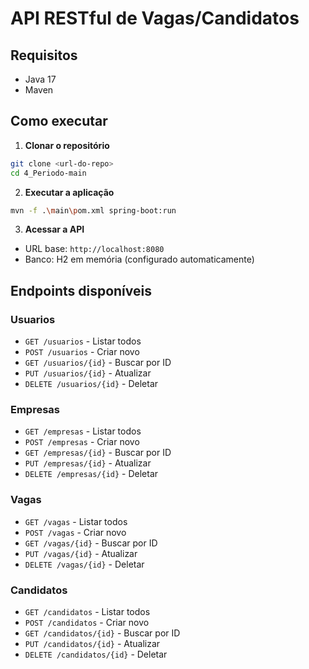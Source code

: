 # API RESTful de Vagas/Candidatos

## Requisitos
- Java 17
- Maven

## Como executar

1. **Clonar o repositório**
```bash
git clone <url-do-repo>
cd 4_Periodo-main
```

2. **Executar a aplicação**
```bash
mvn -f .\main\pom.xml spring-boot:run
```

3. **Acessar a API**
- URL base: `http://localhost:8080`
- Banco: H2 em memória (configurado automaticamente)

## Endpoints disponíveis

### Usuarios
- `GET /usuarios` - Listar todos
- `POST /usuarios` - Criar novo
- `GET /usuarios/{id}` - Buscar por ID
- `PUT /usuarios/{id}` - Atualizar
- `DELETE /usuarios/{id}` - Deletar

### Empresas
- `GET /empresas` - Listar todos
- `POST /empresas` - Criar novo
- `GET /empresas/{id}` - Buscar por ID
- `PUT /empresas/{id}` - Atualizar
- `DELETE /empresas/{id}` - Deletar

### Vagas
- `GET /vagas` - Listar todos
- `POST /vagas` - Criar novo
- `GET /vagas/{id}` - Buscar por ID
- `PUT /vagas/{id}` - Atualizar
- `DELETE /vagas/{id}` - Deletar

### Candidatos
- `GET /candidatos` - Listar todos
- `POST /candidatos` - Criar novo
- `GET /candidatos/{id}` - Buscar por ID
- `PUT /candidatos/{id}` - Atualizar
- `DELETE /candidatos/{id}` - Deletar


